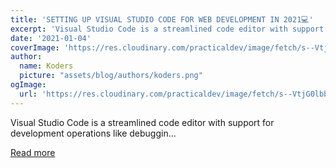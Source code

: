 ```yaml
---
title: 'SETTING UP VISUAL STUDIO CODE FOR WEB DEVELOPMENT IN 2021💻'
excerpt: 'Visual Studio Code is a streamlined code editor with support for development operations like debuggin...'
date: '2021-01-04'
coverImage: 'https://res.cloudinary.com/practicaldev/image/fetch/s--VtjG0lbb--/c_imagga_scale,f_auto,fl_progressive,h_420,q_auto,w_1000/https://dev-to-uploads.s3.amazonaws.com/i/55d7q3yc88zy2oql3qdb.jpg'
author:
  name: Koders
  picture: "assets/blog/authors/koders.png"
ogImage:
  url: 'https://res.cloudinary.com/practicaldev/image/fetch/s--VtjG0lbb--/c_imagga_scale,f_auto,fl_progressive,h_420,q_auto,w_1000/https://dev-to-uploads.s3.amazonaws.com/i/55d7q3yc88zy2oql3qdb.jpg'
---
```


Visual Studio Code is a streamlined code editor with support for development operations like debuggin...

[Read more](https://dev.to/sanyammm/setting-up-visual-studio-code-for-web-development-in-2021-36pn)
